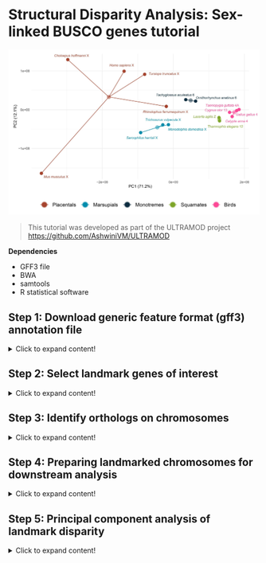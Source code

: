 # Structural Disparity Analysis: Sex-linked BUSCO genes tutorial

![Amniote_header](https://github.com/nhm-herpetology/genomic-disparity/blob/main/Amniote-busco/Amniote_header1.jpg)

>This tutorial was developed as part of the ULTRAMOD project https://github.com/AshwiniVM/ULTRAMOD

**Dependencies**

* GFF3 file
* BWA
* samtools
* R statistical software
  

## Step 1: Download generic feature format (gff3) annotation file
<details>
  <summary>Click to expand content!</summary>

>In this tutorial we will use 16 species of amniote vertebrates from Lovell et al. [2022](https://elifesciences.org/articles/78526) and BUSCO landmarks assocaited with the human X chromosome. The groups include representatives from placental mammals, marsupial mammals, monotreme mammals, birds, and squamate reptiles.  

Species | Name (Lovell et al.) | Group  | Chromosome
------------ | -------------  | ------------- | -------------
_Mus musculus_	| mouse | Placental | X 
_Choloepus hoffmannis_	| sloth | Placental | X 
_Homo sapiens_	| human | Placental | X 
_Tursiops truncatus_	| dolphin | Placental | X
_Rhinolophus ferrumequinum_	| horseshoeBat | Placental | X/1
_Sarcophilus harrisii_	| tasmaniandevil | Marsupial| X 
_Trichosurus vulpecula_	| brushtailPossum | Marsupial | X 
_Monodelphis domestica_	| opossum | Marsupial | X 
_Tachyglossus aculeatus_ | echidna | Monotreme | 6  
_Ornithorhynchus anatinus_	| platypus | Monotreme | 6
_Taeniopygia guttata_ | zebrafinch | Bird | 4A
_Cygnus olor_	| swan | Bird | 13
_Calypte anna_ | hummingbird | Bird | 4
_Gallus gallus_ | chicken | Bird | 4
_Lacerta agilis_ | sandLizard | Squamate | Z 
_Thamnophis elegans_ | garterSnake | Squamate | 12

**We will download the gff3 file from Lovell et al. (2022)** 

```  
wget https://github.com/jtlovell/GENESPACE_data/raw/refs/heads/master/vertebrates/gffWithOgs.txt.gz
```

Next, we will expand the file so that we can work with it in R

```  
gunzip gffWithOgs.txt.gz
```

There should now be a file called 'gffWithOgs.txt' in your directory. If not already in your R working directory, please move this file to the working directory before moving to Step 2.

</details>

## Step 2: Select landmark genes of interest
<details>
  <summary>Click to expand content!</summary>

In this example we have selected human X-linked BUSCO genes for use as landmarks. To identify these in the gff3 file we will need to use several R packages.

```  
library(tidyr)
library(dplyr)
library(vegan)
library(stringr)
```

Now let's load the gff3 file into R. We then need to make a function that will ensure gene_id name formats will not create errors during landmark identification. 

```  
original_data <- read.csv("gffWithOgs.csv", header = TRUE)

normalize_gene_id <- function(gene_id) {
  gene_id <- tolower(gene_id)      # Convert to lowercase
  gene_id <- str_replace_all(gene_id, "[-_]", "")  # Remove hyphens and underscores
  return(gene_id)
}

```

Next, we will extract and normalize all BUSCO genes that are located on the human X chromosome

```
human_X_genes <- original_data %>%
  filter(genome == "human" & chr == "X") %>%
  mutate(id = normalize_gene_id(id)) %>%  # Apply normalization function
  select(id)
count(human_X_genes)

```

The count read command should report there are 1838 BUSCO genes on the human X chromosome. Now we will move to Step 3 where find occurences of these genes in other speceis and then create a curated list of landmarks found in a single genomic region across all species. 

  </details>

  ## Step 3: Identify orthologs on chromosomes
<details>
  <summary>Click to expand content!</summary>

Now that we have the genes of interest identified, we can locate them on other genome asseblies in the gff3 annotation file. First, we need to normalize the gene IDs and then find occurrences of them in non-human species included in the file.

```  
original_data <- original_data %>%
  mutate(id = normalize_gene_id(id))

gene_occurrences <- original_data %>%
  filter(id %in% human_X_genes$id)

```

Next, we will count the number of unique chromosomes in each species that contain human X-linked genes.

```

chr_counts <- gene_occurrences %>%
  group_by(genome) %>%
  summarise(matching_chromosomes = n_distinct(chr))  # Count distinct chromosomes per species

chr_counts

```

The final command 'chr_counts' should produce this table: 

genome | matching_chromosomes
------------ | ------------- 
brushtailPossum	| 16 
chicken	| 23 
dolphin | 4
echidna | 4
garterSnake | 9
hoseshowBat | 3
human | 1
hummingbird | 6
mouse | 13
opossum | 15
platypus | 4
sandLizard | 8
sloth | 14
swan | 7
tasmaniandevil | 6
zebrafinch | 7

Instead of listing them in a table, we can confirm that all 16 species have matching chromosomes using the following commands. 

```  
write.csv(chr_counts, "matching_chromosomes_tohumanX.csv", row.names = FALSE)

cat("Number of species with matching chromosomes:", nrow(chr_counts), "\n")

print(chr_counts) 

```

This should result in R telling you 'Number of species with matching chromosomes: 16'. The next series of commands will identify a set of 16 chromosomes (one for each species) with common human X-linked BUSCO genes on them. First, we count the number of genes appearing on each species chromosomes.

```

total_genes_in_human_X <- nrow(human_X_genes)

gene_counts_per_chr <- gene_occurrences %>%
  group_by(genome, chr) %>%
  summarise(matching_gene_count = n(), .groups = "drop")  # Count genes per species' chromosome

```

Next, we will filter chromosomes from all of the species so that we only keep chromosomes with at least 1/8 of the human X-linked genes. This is an arbitraty threshold that you may want to experiment with when using this appraoch with other datasets.  

```

gene_proportions <- gene_counts_per_chr %>%
  mutate(proportion = matching_gene_count / total_genes_in_human_X) %>%
  filter(proportion >= 1/8)

print(gene_proportions, n = 23)

```

The last command here should produce the following table. 

genome | matching_chromosomes | matching_gene_count | proportion
------------ | ------------- | ------------- | ------------- 
brushtailPossum | 2           |        137  |    0.163
brushtailPossum | X             |        193  |   0.230
chicken     |    1             |        136  |    0.162
chicken     |    4             |        249  |    0.297
dolphin     |    X             |        568  |    0.678
echidna     |    6             |        352  |    0.420
garterSnake |    12            |       212  |    0.253
horseshoeBat |    1             |        591  |    0.705
human       |    X             |        838  |    1    
hummingbird |    1             |        127  |    0.152
hummingbird |    4             |        236  |    0.282
mouse       |    X             |        588  |    0.702
opossum     |   X             |        291  |    0.347
platypus    |    6             |        355  |    0.424
sandLizard  |    4             |        122  |    0.146
sandLizard  |    Z             |        221  |    0.264
sloth       |    X             |        419  |    0.5  
swan        |    1             |        130  |    0.155
swan         |   13            |        251  |    0.300
tasmaniandevil | 3             |        147  |    0.175
tasmaniandevil | X             |        332  |    0.396
zebrafinch     | 1             |        128  |    0.153
zebrafinch     | 4A            |        243  |    0.290

This indicates which chromosomes share the highest proportion of X-linked BUSCO landmarks with the human X chromosome. We can see taht most distantly related species have two chromosomes with matching genes whereas closely realted speceis (e.g. other placental mammals) have a single matched chromosome (also the X chromosome). Note: horseshoeBat chromosome 1 is equivalent to the X chromosome in this species. 

Now we will save these results and extract the species and chromosomes that pass filtering

```
write.csv(gene_proportions, "filtered_proportion_matching_humanX.csv", row.names = FALSE)

filtered_chromosomes <- gene_proportions %>%
  select(genome, chr) 

filtered_gene_data <- original_data %>%
  inner_join(filtered_chromosomes, by = c("genome", "chr"))

gene_counts <- filtered_gene_data %>%
  group_by(id) %>%
  summarise(species_count = n_distinct(genome), .groups = "drop")

total_species <- n_distinct(filtered_gene_data$genome)

conserved_genes <- gene_counts %>%
  filter(species_count == total_species) %>%
  select(id)

nrow(conserved_genes)

```

The final command should report that there are 53 genes across a single set of chromosomes for the 16 species. This represents a maximized number of landmarks on a single chromosome. Now we merge the gene IDs back with the position data and export a positions spreadsheet for further preparation. 

```
conserved_gene_data <- filtered_gene_data %>%
  filter(id %in% conserved_genes$id)

write.csv(conserved_gene_data, "conserved_landmarks_humanX.csv", row.names = FALSE)

```

A final checking step was developed to confirm that one chromosome per species is included in your exported spreadsheet. 

```
conserved_gene_data <- read.csv("conserved_landmarks_humanX.csv")

chromosome_count_per_species <- conserved_gene_data %>%
  group_by(genome) %>%
  summarise(unique_chromosomes = n_distinct(chr), .groups = "drop")

print(chromosome_count_per_species)

```

The last command should result in the following table which confirms that there is only one chromosome per species in the filtered dataset.

genome | unique_chromosomes
------------ | ------------- 
brushtailPossum    |              1
chicken            |              1
dolphin            |              1
echidna            |              1
garterSnake        |              1
horseshoeBat       |              1
human              |              1
hummingbird        |              1
mouse              |              1
opossum            |             1
platypus           |             1
sandLizard         |              1
sloth              |              1
swan               |              1
tasmaniandevil     |              1
zebrafinch         |              1

Now we are ready to proceed to Step 4 where we will prepare our spreadsheet for structural disparity analysis. 

  </details>
  
  ## Step 4: Preparing landmarked chromosomes for downstream analysis
<details>
  <summary>Click to expand content!</summary>

To prepare our filtered list of chromosomes for downstream analysis we first need to combine species names with chromosome identities and pivot the table. 

```

conserved_gene_data <- conserved_gene_data %>%
  mutate(genome_chr = paste(genome, chr, sep = "_"))

gene_position_data <- conserved_gene_data %>%
  select(genome_chr, id, start)

gene_position_matrix <- gene_position_data %>%
  pivot_wider(names_from = id, values_from = start)

write.csv(gene_position_matrix, "gene_position_matrix.csv", row.names = FALSE)

```

After this step you will have a CSV file called ```gene_position_matrix.csv```. To improve our estimates of structural disparity, we will need to correct for any orientation issues and bound the landmarks. The rationale for these correctiosn is discussed in Mohan et al. (Under review).  

**Orientation issues**

One way to see evidence of orientation issues is to visualize the placement of the landmarks as analyzed in Lovell et al. (2022) on the chromosomes. In this example of the comparisons between the human X chromosome and the bat X/1 chromosome we can see evidence of a large inversion of landmarks. In the image below BUSCO landmarks are indicated in brown on the grey chromosomes, homologous BUSCO landmarks are connected with gold lines. 

![human_bat_orig](https://github.com/nhm-herpetology/genomic-disparity/blob/main/Amniote-busco/human_bat_original.jpg)

This may be indicative of a real inversion that took place, however, if we take the reverse complement of all the landmark positions in the human chromosome we see that most landmark positions are now matched (syntenically) with the bat chromosomes. This implies that the direction of chromosome sequencing likely explains the putative inversion observed in the first plot (and not a large chromosomal inversion that occurred since humans and bats diverged from a common ancestor). Correcting these type of orientation issues improves the accuracy of structural disparity analysis.  

![human_bat_flipped](https://github.com/nhm-herpetology/genomic-disparity/blob/main/Amniote-busco/human_bat_flipped.jpg)

When chromosomes are identified with likely orientation issues, we can use R to correct (flip) the landmark positions based on the size of each chromosome. Below are the various chromosome sizes from the Lovell et al. (2022) dataset. 

genome | chromosome_size
------------ | ------------- 
brushtailPossum    |              60706338
chicken            |              90861225
dolphin            |             128693445 
echidna            |              61686051
garterSnake        |              60626299
horseshoeBat       |              124933378
human              |              156040895
hummingbird        |              18597117
mouse              |              169476592
opossum            |             89414197
platypus           |             51493492
sandLizard         |              47440541
sloth              |              193839925
swan               |              21471338
tasmaniandevil     |              83081154
zebrafinch         |              19491698

Based on examining the maximized synteny plot from Lovell et al. (2022), we identified seven species that needed to be flipped: (1) human, (2) sloth, (3) brushtail possum, (4) echidna, (5) swan, (6) hummingbird, and (7) zebrafinch.  

```
landmarkflip <- read.csv("gene_position_matrix.csv", header =T, row.names = 1)

landmarkflip <- t(landmarkflip)

landmarkflip <-as.data.frame(landmarkflip)

fun1 <- function(x) {156040895-x+1}
fun2 <- function(x) {193839925-x+1}
fun3 <- function(x) {60706338-x+1}
fun4 <- function(x) {61686051-x+1}
fun5 <- function(x) {21471338-x+1}
fun6 <- function(x) {18597117-x+1}
fun7 <- function(x) {19491698-x+1}

Hum <-lapply(landmarkflip$human_X, fun1)
Slo <-lapply(landmarkflip$sloth_X, fun2)
Bru <-lapply(landmarkflip$brushtailPossum_X, fun3)
Ech <-lapply(landmarkflip$echidna_6, fun4)
Swa <-lapply(landmarkflip$swan_13, fun5)
Hub <-lapply(landmarkflip$hummingbird_4, fun6)
Zeb <-lapply(landmarkflip$zebrafinch_4A, fun7)

landmarkflip$human_X <- Hum
landmarkflip$sloth_X <- Slo
landmarkflip$brushtailPossum_X <- Bru
landmarkflip$echidna_6 <- Ech
landmarkflip$swan_13 <- Swa
landmarkflip$hummingbird_4 <- Hub
landmarkflip$zebrafinch_4A <- Zeb


A <-as.numeric(landmarkflip$human_X)
B <-as.numeric(landmarkflip$sloth_X)
C <-as.numeric(landmarkflip$brushtailPossum_X)
D <-as.numeric(landmarkflip$echidna_6)
E <-as.numeric(landmarkflip$swan_13)
F <-as.numeric(landmarkflip$hummingbird_4)
G <-as.numeric(landmarkflip$zebrafinch_4A)

landmarkflip$human_X <- A
landmarkflip$sloth_X <- B
landmarkflip$brushtailPossum_X <- C
landmarkflip$echidna_6 <- D
landmarkflip$swan_13 <- E
landmarkflip$hummingbird_4 <- F
landmarkflip$zebrafinch_4A <- G

landmarkflip <- t(landmarkflip)

write.csv(landmarkflip, file = "gene_position_matrix_flipped.csv")


```

Now that we have the chromosome synteny maximized we can proceed to bounding procedure which will make disparity estimates less influenced by clustered landmarks. 

**Bounding the landmarks**

Bounding landmarks is a procedure used to transform landmark positions so that the largest and smallest landmarks define the region for structural disparity analysis. This step is necessary to avoid disparity inflation due to clustered landmarks. The process of bounding can be conducted in R using the  ```gene_position_matrix_flipped.csv``` file from the last step. 

```

bound <- read.csv("gene_position_matrix_flipped.csv", header =T, row.names = 1)

bounded <- apply(bound, 1, function(row) {row - min(row)+1})

bounded <- as.data.frame(t(bounded))

colnames(bounded) <- colnames(bound)

write.csv(bounded, file = "gene_position_matrix_flipped_bounded.csv")

```

If you want to conduct any size-corrected analyses, you will also need to save the bounded chromosome sizes.

```

bounded_sizes <- apply(bounded, 1, FUN = max)

```

This command should results in the following bounded sizes:

genome_chr | bounded_size
------------ | ------------- 
brushtailPossum_X	| 57013313
chicken_4	| 17478370
dolphin_X	| 83065686
echidna_6	| 58199270
garterSnake_12	| 27106825
horseshoeBat_X	| 84204670
human_X	| 102255467
hummingbird_4	| 17532364
mouse_X	| 139941359
opossum_X	| 61756523
platypus_6	| 46752107
sandLizard_Z	| 29735928
sloth_X	| 139101509
swan_13	| 20005441
tasmaniandevil_X | 71377400
zebrafinch_4A	| 19299029

After bounding the landmark postions have been adjusted to range from 1 to the highest landmark position. For example, in the human and bat comparison, the landmarks will look like this:

![human_bat_bounded](https://github.com/nhm-herpetology/genomic-disparity/blob/main/Amniote-busco/human_bat_bounded.jpg)

We are now ready to proceed to the final step and conduct a PCA of landmark disparity.

  </details>

  ## Step 5: Principal component analysis of landmark disparity
<details>
  <summary>Click to expand content!</summary>

Now that the landmarks have been flipped (when necessary) and bounded, we can conduct the disparity analysis using the ```gene_position_matrix_flipped_bounded.csv``` file from the last step. We will prepare this file for Principal Component Analysis (PCA) using R.

```
gene_position_matrix <- read.csv("gene_position_matrix_flipped_bounded.csv")

colnames(gene_position_matrix)[colnames(gene_position_matrix) == 'X'] <- 'genome_chr'

pca_data <- gene_position_matrix

species_info <- pca_data$genome_chr

pca_data <- pca_data %>% select(-genome_chr)

```

Now we perform the PCA and extract the results for plotting.

```

pca_result <- prcomp(pca_data, center = TRUE, scale. = FALSE)

pca_df <- data.frame(pca_result$x)

pca_df$genome_chr <- species_info 

write.csv(pca_df, file="PCA_humanX_bounded.csv")

```

We can plot the results for PC1 and PC2 using the following commands in R.

```
library(ggplot2)

custom_colors <- c("#A6432D", "#02C2DA", "#B1C3D9", "#FF4896", "#7EA629", "#1B2440", "#73141B", "#01558F", 
                            "#F3AF9D", "#D94D1A", "#BA026D", "#5F7319", "#0C2C40", "#008CAC", "#F28F38", "#023D75")
                            
variance_explained <- pca_result$sdev^2 / sum(pca_result$sdev^2)  # Variance explained by each PC
pc1_variance <- round(variance_explained[1] * 100, 2)  # Percentage of variance explained by PC1
pc2_variance <- round(variance_explained[2] * 100, 2)  # Percentage of variance explained by PC2

ggplot(pca_df, aes(x = PC1, y = PC2, color = genome_chr)) +
  geom_point(size = 3) +
  geom_text(aes(label = genome_chr), vjust = -0.5, hjust = 0.5, size = 3) +  # Add species name labels
  theme_minimal() +
  labs(
    title = "PCA from human X-linked conserved genes", 
    x = paste("PC1 (", pc1_variance, "%)", sep = ""),
    y = paste("PC2 (", pc2_variance, "%)", sep = "")
  ) +
  theme(legend.position = "none") +  # Remove the legend
  scale_color_manual(values = setNames(custom_colors, levels(pca_df$genome_chr)))

```

This should result in the plot depicted below which captures variation in the position of the 53 BUSCO landmarks across all of the species.

![PCA_result](https://github.com/nhm-herpetology/genomic-disparity/blob/main/Amniote-busco/PCA_result.jpg)

  </details>
